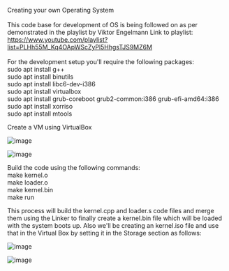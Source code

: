 Creating your own Operating System <br><br>
This code base for development of OS is being followed on as per demonstrated in the playlist by Viktor Engelmann
Link to playlist: https://www.youtube.com/playlist?list=PLHh55M_Kq4OApWScZyPl5HhgsTJS9MZ6M <br>
<br>
For the development setup you'll require the following packages: <br>
sudo apt install g++ <br>
sudo apt install binutils <br>
sudo apt install libc6-dev-i386 <br>
sudo apt install virtualbox <br>
sudo apt install grub-coreboot grub2-common:i386 grub-efi-amd64:i386 <br>
sudo apt  install xorriso <br>
sudo apt install mtools <br>

Create a VM using VirtualBox

![image](https://github.com/ManthanDhole/Operating-System/assets/85555944/162aad12-321a-4a4f-9d47-a9cc6e1c90b8)

![image](https://github.com/ManthanDhole/Operating-System/assets/85555944/091e7fd8-5f2c-4272-968e-ce1f7192c5bd)


Build the code using the following commands: <br>
make kernel.o <br>
make loader.o <br>
make kernel.bin <br>
make run <br>

This process will build the kernel.cpp and loader.s code files and merge them using the Linker to finally create a kernel.bin file which will be loaded with the system boots up.
Also we'll be creating an kernel.iso file and use that in the Virtual Box by setting it in the Storage section as follows:

![image](https://github.com/ManthanDhole/Operating-System/assets/85555944/33af3957-c07f-4bc7-8ac9-3bc95e9c5e10)

![image](https://github.com/ManthanDhole/Operating-System/assets/85555944/de2478bc-5478-4971-bcbc-04f5dc5da8e2)
